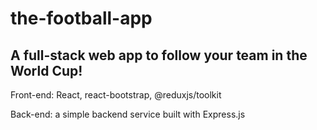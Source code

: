 # the-football-app

## A full-stack web app to follow your team in the World Cup!

Front-end: React, react-bootstrap, @reduxjs/toolkit

Back-end: a simple backend service built with Express.js
